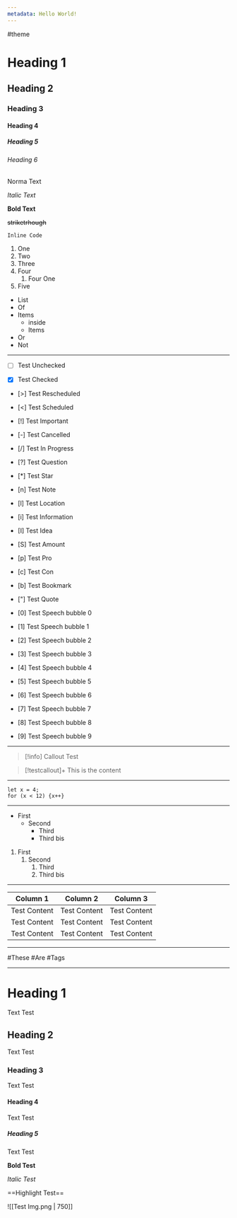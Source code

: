 ```yaml
---
metadata: Hello World!
---
```

#theme
# Heading 1
## Heading 2
### Heading 3
#### Heading 4
##### Heading 5
###### Heading 6

Norma Text

*Italic Text*

**Bold Text**

~~striketrhough~~

`Inline Code`

<!--This is a comment line-->  


1. One
2. Two
3. Three
4. Four
	1. Four One
5. Five

- List
- Of
- Items
	- inside
	- Items
- Or
- Not

---

- [ ] Test
Unchecked
 
- [x] Test
Checked
 
- [>] Test
Rescheduled
 
- [<] Test
Scheduled
 
- [!] Test
Important
 
- [-] Test
Cancelled
 
- [/] Test
In Progress
 
- [?] Test
Question
 
- [*] Test
Star
 
- [n] Test
Note
 
- [l] Test
Location
 
- [i] Test
Information
 
- [I] Test
Idea
 
- [S] Test
Amount
 
- [p] Test
Pro
 
- [c] Test
Con
 
- [b] Test
Bookmark
 
- ["] Test
Quote
 
- [0] Test
Speech bubble 0
 
- [1] Test
Speech bubble 1
 
- [2] Test
Speech bubble 2
 
- [3] Test
Speech bubble 3
 
- [4] Test
Speech bubble 4
 
- [5] Test
Speech bubble 5
 
- [6] Test
Speech bubble 6
 
- [7] Test
Speech bubble 7
 
- [8] Test
Speech bubble 8
 
- [9] Test
Speech bubble 9
 
---
 
> [!info]
> Callout Test
 
> [!testcallout]+
> This is the content
 
---
 
```test
let x = 4;
for (x < 12) {x++}
```
 
---
 
- First
	- Second
		- Third
		- Third bis
 
1. First
	1. Second
		1. Third
		2. Third bis
 
---
| Column 1 | Column 2 | Column 3 |
| --- | --- | --- |
| Test Content | Test Content | Test Content |
| Test Content | Test Content | Test Content |
| Test Content | Test Content | Test Content |
 
---
 
#These #Are #Tags
 
---
# Heading 1
Text Test
 
## Heading 2
Text Test
 
### Heading 3
Text Test
 
#### Heading 4
Text Test
 
##### Heading 5
Text Test
 
**Bold Test**
 
*Italic Test*
 
==Highlight Test==

![[Test Img.png | 750]]

[^test]: This is a footnote
